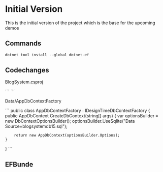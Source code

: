 # Initial Version
This is the initial version of the project which is the base for the upcoming demos

## Commands
```csharp
dotnet tool install --global dotnet-ef
```


## Codechanges
BlogSystem.csproj

´´´
<PackageReference Include="Microsoft.EntityFrameworkCore.Design" Version="8.0.0" />
´´´

Data/AppDbContextFactory

´´´
public class AppDbContextFactory : IDesignTimeDbContextFactory<AppDbContext>
{
    public AppDbContext CreateDbContext(string[] args)
    {
        var optionsBuilder = new DbContextOptionsBuilder<AppDbContext>();
        optionsBuilder.UseSqlite("Data Source=blogsystemdb15.sql");

        return new AppDbContext(optionsBuilder.Options);
    }
}
´´´

## EFBunde
